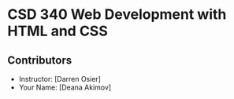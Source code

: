 <!DOCTYPE html>
<html lang="en">
<head>
    <meta charset="UTF-8">
    <meta name="viewport" content="width=device-width, initial-scale=1.0">
    <title>Contributors</title>
</head>
<body>

<h1>CSD 340 Web Development with HTML and CSS</h1>

<h2>Contributors</h2>
<ul>
    <li>Instructor: [Darren Osier]</li>
    <li>Your Name: [Deana Akimov]</li>
</ul>

</body>
</html>
